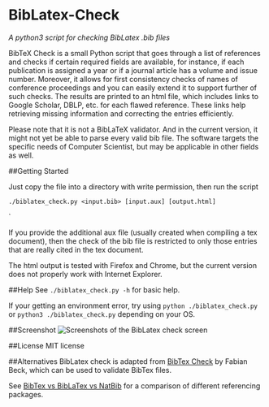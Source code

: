 BibLatex-Check
==============
*A python3 script for checking BibLatex .bib files*

BibTeX Check is a small Python script that goes through a list of references and checks if certain required fields are available, for instance, if each publication is assigned a year or if a journal article has a volume and issue number.
Moreover, it allows for first consistency checks of names of conference proceedings and you can easily extend it to support further of such checks. The results are printed to an html file, which includes links to Google Scholar, DBLP, etc. for each flawed reference.
These links help retrieving missing information and correcting the entries efficiently.

Please note that it is not a BibLaTeX validator. And in the current version, it might not yet be able to parse every valid bib file. The software targets the specific needs of Computer Scientist, but may be applicable in other fields as well.

##Getting Started

Just copy the file into a directory with write permission, then run the script

	./biblatex_check.py <input.bib> [input.aux] [output.html]
	
`

If you provide the additional aux file (usually created when compiling a tex document), then the check of the bib file is restricted to only those entries that are really cited in the tex document.

The html output is tested with Firefox and Chrome, but the current version does not properly work with Internet Explorer.

##Help
See `./biblatex_check.py -h` for basic help.

If your getting an environment error, try using `python ./biblatex_check.py` or `python3 ./biblatex_check.py` depending on your OS.

##Screenshot
![Screenshots of the BibLatex check screen](/../screenshots/screenshots/checkscreen.png?raw=true "BibLatex Check")

##License
MIT license

##Alternatives
BibLatex check is adapted from [BibTex Check](https://code.google.com/p/bibtex-check/) by Fabian Beck, which can be used to validate BibTex files.

See [BibTex vs BibLaTex vs NatBib](http://tex.stackexchange.com/questions/25701/bibtex-vs-biber-and-biblatex-vs-natbib) for a comparison of different referencing packages.

